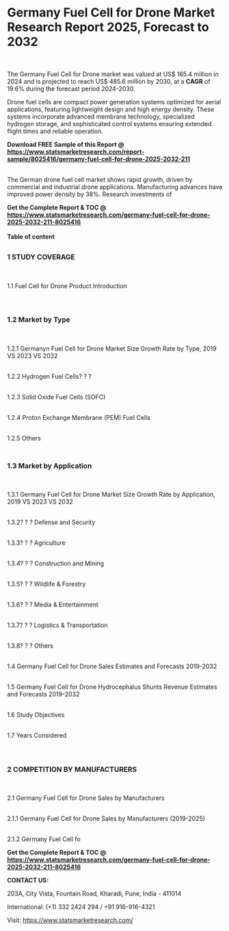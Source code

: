 <h1>Germany Fuel Cell for Drone Market Research Report 2025, Forecast to 2032</h1><br/><p>The Germany Fuel Cell for Drone market was valued at US$ 165.4 million in 2024 and is projected to reach US$ 485.6 million by 2030, at a <strong>CAGR</strong> of 19.6% during the forecast period 2024-2030.</p><p>
 
 Drone fuel cells are compact power generation systems optimized for aerial applications, featuring lightweight design and high energy density. These systems incorporate advanced membrane technology, specialized hydrogen storage, and sophisticated control systems ensuring extended flight times and reliable operation.</p><div><b>Download FREE Sample of this Report @ <a href="https://www.statsmarketresearch.com/download-free-sample/8025416/germany-fuel-cell-for-drone-2025-2032-211">https://www.statsmarketresearch.com/report-sample/8025416/germany-fuel-cell-for-drone-2025-2032-211</a></b></div><br><p>
 
 The German drone fuel cell market shows rapid growth, driven by commercial and industrial drone applications. Manufacturing advances have improved power density by 38%. Research investments of</p><div><b>Get the Complete Report & TOC @ <a href="https://www.statsmarketresearch.com/germany-fuel-cell-for-drone-2025-2032-211-8025416">https://www.statsmarketresearch.com/germany-fuel-cell-for-drone-2025-2032-211-8025416</a></b></div><br><b>Table of content</b><p><h2><span style="font-size:16px"><strong>1 STUDY COVERAGE</strong></span></h2><br />
 
 <p>1.1 Fuel Cell for Drone Product Introduction</p><br />
 
 <h2><span style="font-size:16px"><strong>1.2 Market by Type</strong></span></h2><br />
 
 <p>1.2.1 Germanyn Fuel Cell for Drone Market Size Growth Rate by Type, 2019 VS 2023 VS 2032<br /><br />
 
 1.2.2 Hydrogen Fuel Cells? ? ? <br /><br />
 
 1.2.3 Solid Oxide Fuel Cells (SOFC)<br /><br />
 
 1.2.4 Proton Exchange Membrane (PEM) Fuel Cells<br /><br />
 
 1.2.5 Others<br /><br />
 
 <h2><span style="font-size:16px"><strong>1.3 Market by Application</strong></span></h2><br />
 
 <p>1.3.1 Germany Fuel Cell for Drone Market Size Growth Rate by Application, 2019 VS 2023 VS 2032<br /><br />
 
 1.3.2? ? ? Defense and Security<br /><br />
 
 1.3.3? ? ? Agriculture<br /><br />
 
 1.3.4? ? ? Construction and Mining<br /><br />
 
 1.3.5? ? ? Wildlife & Forestry<br /><br />
 
 1.3.6? ? ? Media & Entertainment<br /><br />
 
 1.3.7? ? ? Logistics & Transportation<br /><br />
 
 1.3.8? ? ? Others<br /><br />
 
 1.4 Germany Fuel Cell for Drone Sales Estimates and Forecasts 2019-2032<br /><br />
 
 1.5 Germany Fuel Cell for Drone Hydrocephalus Shunts Revenue Estimates and Forecasts 2019-2032<br /><br />
 
 1.6 Study Objectives<br /><br />
 
 1.7 Years Considered</p><br />
 
 <h2><span style="font-size:16px"><strong>2 COMPETITION BY MANUFACTURERS</strong></span></h2><br />
 
 <p>2.1 Germany Fuel Cell for Drone Sales by Manufacturers<br /><br />
 
 2.1.1 Germany Fuel Cell for Drone Sales by Manufacturers (2019-2025)<br /><br />
 
 2.1.2 Germany Fuel Cell fo<br><div><b>Get the Complete Report & TOC @ <a href="https://www.statsmarketresearch.com/germany-fuel-cell-for-drone-2025-2032-211-8025416">https://www.statsmarketresearch.com/germany-fuel-cell-for-drone-2025-2032-211-8025416</a></b></div></p>
 
 <b>CONTACT US:</b><br>
 
 203A, City Vista, Fountain Road, Kharadi, Pune, India - 411014 <br>
 
 International: (+1) 332 2424 294 / +91 916-916-4321<br>
 
 Visit: <a href="https://www.statsmarketresearch.com/">https://www.statsmarketresearch.com/</a>
 
 <br>